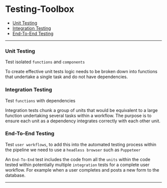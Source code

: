 # Testing-Toolbox

- [Unit Testing]()
- [Integration Testing]()
- [End-To-End Testing](https://github.com/Adamskoullos/Testing-Toolbox/blob/main/end-to-end.md)

---

### Unit Testing

Test isolated `functions` and `components`

To create effective unit tests logic needs to be broken down into functions that undertake a single task and do not have dependencies.

### Integration Testing

Test `functions` with dependencies

Integration tests chunk a group of units that would be equivalent to a large function undertaking several tasks within a workflow. The purpose is to ensure each unit as a dependency integrates correctly with each other unit.

### End-To-End Testing

Test `user workflows`, to add this into the automated testing process within the pipeline we need to use a `headless browser` such as `Puppeteer`

An `End-To-End` test includes the code from all the `units` within the code tested within potentially multiple `integration` tests for a complete user workflow. For example when a user completes and posts a new form to the database.

---

